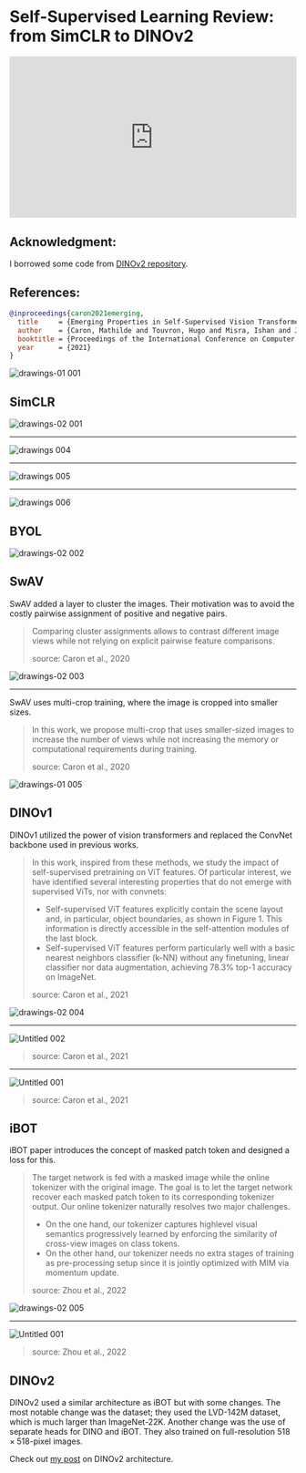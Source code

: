 # Self-Supervised Learning Review: from SimCLR to DINOv2

<head>
  <link rel="stylesheet" href="https://cdn.jsdelivr.net/npm/katex@0.16.8/dist/katex.min.css">
  <script src="https://cdn.jsdelivr.net/npm/katex@0.16.8/dist/katex.min.js"></script>
  <script src="https://cdn.jsdelivr.net/npm/katex@0.16.8/dist/contrib/auto-render.min.js"></script>
</head>

<div style="position: relative; padding-bottom: 56.25%; height: 0; overflow: hidden;">
  <iframe style="position: absolute; top: 0; left: 0; width: 100%; height: 100%;" src="https://www.youtube.com/embed/G6c6zk0RhRM" frameborder="0" allowfullscreen></iframe>
</div>

## Acknowledgment:
I borrowed some code from [DINOv2 repository](https://github.com/facebookresearch/dinov2).

## References:
```bibtex
@inproceedings{caron2021emerging,
  title     = {Emerging Properties in Self-Supervised Vision Transformers},
  author    = {Caron, Mathilde and Touvron, Hugo and Misra, Ishan and J{\'e}gou, Herv{\'e} and Mairal, Julien and Bojanowski, Piotr and Joulin, Armand},
  booktitle = {Proceedings of the International Conference on Computer Vision (ICCV)},
  year      = {2021}
}
```

![drawings-01 001](https://github.com/user-attachments/assets/db07ce41-fff7-41fa-a648-186d4d8cf9af)


## SimCLR

![drawings-02 001](https://github.com/user-attachments/assets/c9c19cde-0bac-43ba-be8c-dc1508615a18)

---

![drawings 004](https://github.com/user-attachments/assets/be97b241-8429-4f1f-8230-ba1db6aec673)

---

![drawings 005](https://github.com/user-attachments/assets/77304cbd-1369-4a29-b773-43f0c139ea5b)

---

![drawings 006](https://github.com/user-attachments/assets/fa5b86ae-7cc6-43c2-b66d-d5df9227da8a)

## BYOL

![drawings-02 002](https://github.com/user-attachments/assets/2e2e32a7-67e9-4ff1-a795-650273c8e3a6)

## SwAV

SwAV added a layer to cluster the images. Their motivation was to avoid the costly pairwise assignment of positive and negative pairs.

> Comparing cluster assignments allows to contrast different image views while not relying on explicit pairwise feature comparisons.
>
> source: Caron et al., 2020

![drawings-02 003](https://github.com/user-attachments/assets/f38b09c6-1960-4c9f-9757-2b711a5071bc)

---

SwAV uses multi-crop training, where the image is cropped into smaller sizes.

> In this work, we propose multi-crop that uses smaller-sized images to increase the number of views while not increasing the memory or computational requirements during training.
>
> source: Caron et al., 2020

![drawings-01 005](https://github.com/user-attachments/assets/a9cc28c0-f000-4be4-b639-9a8e1fcfead6)


## DINOv1

DINOv1 utilized the power of vision transformers and replaced the ConvNet backbone used in previous works.

> In this work, inspired from these methods, we study the impact of self-supervised pretraining on ViT features. Of particular interest, we have identified several interesting properties that do not emerge with supervised ViTs, nor with convnets:
> * Self-supervised ViT features explicitly contain the scene layout and, in particular, object boundaries, as shown in Figure 1. This information is directly accessible in the self-attention modules of the last block.
> * Self-supervised ViT features perform particularly well with a basic nearest neighbors classifier (k-NN) without any finetuning, linear classifier nor data augmentation, achieving 78.3% top-1 accuracy on ImageNet.
>
> source: Caron et al., 2021

![drawings-02 004](https://github.com/user-attachments/assets/b2777775-3c6e-4925-bd56-f4aff743ec90)

---

![Untitled 002](https://github.com/user-attachments/assets/e3d7d9b2-220f-445b-97cb-c944027ca967)
> source: Caron et al., 2021

---

![Untitled 001](https://github.com/user-attachments/assets/5fa6cae6-f3c2-400e-86b5-55ec3ac1c606)
> source: Caron et al., 2021


## iBOT

iBOT paper introduces the concept of masked patch token and designed a loss for this.

> The target network is fed with a masked image while the online tokenizer with the original image. The goal is to let the target network recover each masked patch token to its corresponding tokenizer output. Our online tokenizer naturally resolves two major challenges.
> * On the one hand, our tokenizer captures highlevel visual semantics progressively learned by enforcing the similarity of cross-view images on class tokens.
> * On the other hand, our tokenizer needs no extra stages of training as pre-processing setup since it is jointly optimized with MIM via momentum update.
>   
> source: Zhou et al., 2022


![drawings-02 005](https://github.com/user-attachments/assets/c7f16023-eb8d-4774-90af-d58d5f3806e2)

---

![Untitled 001](https://github.com/user-attachments/assets/8fef8c50-9cbf-4e48-b425-9558095f8f2e)
> source: Zhou et al., 2022

## DINOv2
DINOv2 used a similar architecture as iBOT but with some changes. The most notable change was the dataset; they used the LVD-142M dataset, which is much larger than ImageNet-22K. Another change was the use of separate heads for DINO and iBOT. They also trained on full-resolution $518 \times 518$-pixel images.

Check out [my post](https://mashaan14.github.io/YouTube-channel/self_supervised_learning/2025_05_12_DINOv2) on DINOv2 architecture.


<script>
  document.addEventListener("DOMContentLoaded", function() {
    renderMathInElement(document.body, {
      delimiters: [
        {left: '$$', right: '$$', display: true}, // Display math (e.g., equations on their own line)
        {left: '$', right: '$', display: false},  // Inline math (e.g., within a sentence)
        {left: '\\(', right: '\\)', display: false}, // Another way to write inline math
        {left: '\\[', right: '\\]', display: true}   // Another way to write display math
      ]
    });
  });
</script>
